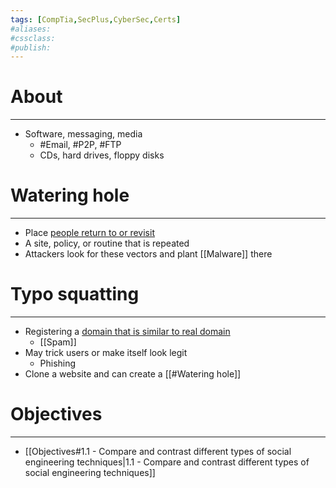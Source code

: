 ```yaml
---
tags: [CompTia,SecPlus,CyberSec,Certs]
#aliases:
#cssclass:
#publish:
---
```


# About
---
- Software, messaging, media
	- #Email, #P2P, #FTP
	- CDs, hard drives, floppy disks

# Watering hole
---
- Place <u>people return to or revisit</u>
- A site, policy, or routine that is repeated
- Attackers look for these vectors and plant [[Malware]] there

# Typo squatting
---
- Registering a <u>domain that is similar to real domain</u>
	- [[Spam]]
- May trick users or make itself look legit
	- Phishing
- Clone a website and can create a [[#Watering hole]]

# Objectives
---
- [[Objectives#1.1 - Compare and contrast different types of social engineering techniques|1.1 - Compare and contrast different types of social engineering techniques]]